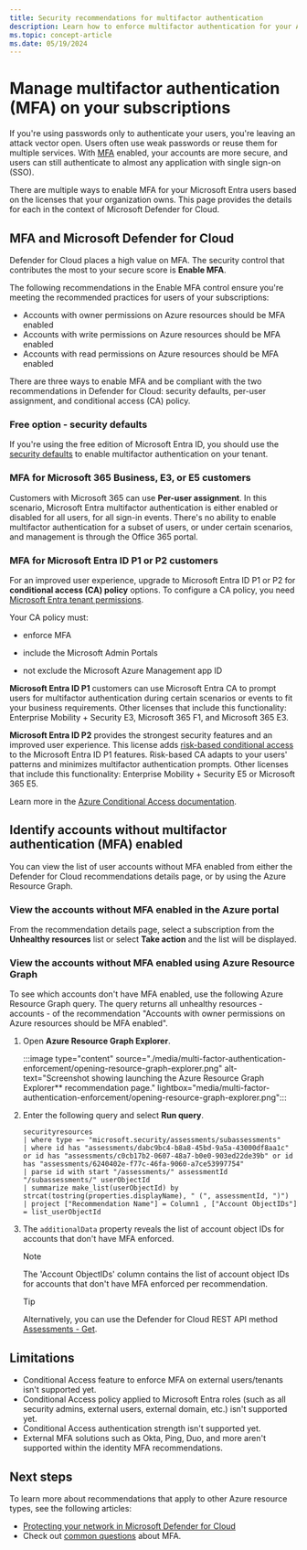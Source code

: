 ```yaml
---
title: Security recommendations for multifactor authentication
description: Learn how to enforce multifactor authentication for your Azure subscriptions using Microsoft Defender for Cloud.
ms.topic: concept-article
ms.date: 05/19/2024
---
```


# Manage multifactor authentication (MFA) on your subscriptions

If you're using passwords only to authenticate your users, you're leaving an attack vector open. Users often use weak passwords or reuse them for multiple services. With [MFA](https://www.microsoft.com/security/business/identity/mfa) enabled, your accounts are more secure, and users can still authenticate to almost any application with single sign-on (SSO).

There are multiple ways to enable MFA for your Microsoft Entra users based on the licenses that your organization owns. This page provides the details for each in the context of Microsoft Defender for Cloud.

## MFA and Microsoft Defender for Cloud

Defender for Cloud places a high value on MFA. The security control that contributes the most to your secure score is **Enable MFA**.

The following recommendations in the Enable MFA control ensure you're meeting the recommended practices for users of your subscriptions:

- Accounts with owner permissions on Azure resources should be MFA enabled
- Accounts with write permissions on Azure resources should be MFA enabled
- Accounts with read permissions on Azure resources should be MFA enabled

There are three ways to enable MFA and be compliant with the two recommendations in Defender for Cloud: security defaults, per-user assignment, and conditional access (CA) policy.

### Free option - security defaults

If you're using the free edition of Microsoft Entra ID, you should use the [security defaults](/azure/active-directory/fundamentals/concept-fundamentals-security-defaults) to enable multifactor authentication on your tenant.

### MFA for Microsoft 365 Business, E3, or E5 customers

Customers with Microsoft 365 can use **Per-user assignment**. In this scenario, Microsoft Entra multifactor authentication is either enabled or disabled for all users, for all sign-in events. There's no ability to enable multifactor authentication for a subset of users, or under certain scenarios, and management is through the Office 365 portal.

<a name='mfa-for-azure-ad-premium-customers'></a>

### MFA for Microsoft Entra ID P1 or P2 customers

For an improved user experience, upgrade to Microsoft Entra ID P1 or P2 for **conditional access (CA) policy** options. To configure a CA policy, you need [Microsoft Entra tenant permissions](/azure/active-directory/roles/permissions-reference).

Your CA policy must:

- enforce MFA

- include the Microsoft Admin Portals

- not exclude the Microsoft Azure Management app ID

**Microsoft Entra ID P1** customers can use Microsoft Entra CA to prompt users for multifactor authentication during certain scenarios or events to fit your business requirements. Other licenses that include this functionality:  Enterprise Mobility + Security E3, Microsoft 365 F1, and Microsoft 365 E3.

**Microsoft Entra ID P2** provides the strongest security features and an improved user experience. This license adds [risk-based conditional access](/azure/active-directory/conditional-access/howto-conditional-access-policy-risk) to the Microsoft Entra ID P1 features. Risk-based CA adapts to your users' patterns and minimizes multifactor authentication prompts. Other licenses that include this functionality: Enterprise Mobility + Security E5 or Microsoft 365 E5.

Learn more in the [Azure Conditional Access documentation](/azure/active-directory/conditional-access/overview).

<a name='identify-accounts-without-multi-factor-authentication-mfa-enabled'></a>

## Identify accounts without multifactor authentication (MFA) enabled

You can view the list of user accounts without MFA enabled from either the Defender for Cloud recommendations details page, or by using the Azure Resource Graph.

### View the accounts without MFA enabled in the Azure portal

From the recommendation details page, select a subscription from the **Unhealthy resources** list or select **Take action** and the list will be displayed.

### View the accounts without MFA enabled using Azure Resource Graph

To see which accounts don't have MFA enabled, use the following Azure Resource Graph query. The query returns all unhealthy resources - accounts - of the recommendation "Accounts with owner permissions on Azure resources should be MFA enabled".

1. Open **Azure Resource Graph Explorer**.

    :::image type="content" source="./media/multi-factor-authentication-enforcement/opening-resource-graph-explorer.png" alt-text="Screenshot showing launching the Azure Resource Graph Explorer** recommendation page."  lightbox="media/multi-factor-authentication-enforcement/opening-resource-graph-explorer.png":::

1. Enter the following query and select **Run query**.

    ```Kusto
    securityresources
    | where type =~ "microsoft.security/assessments/subassessments"
    | where id has "assessments/dabc9bc4-b8a8-45bd-9a5a-43000df8aa1c" or id has "assessments/c0cb17b2-0607-48a7-b0e0-903ed22de39b" or id has "assessments/6240402e-f77c-46fa-9060-a7ce53997754"
    | parse id with start "/assessments/" assessmentId "/subassessments/" userObjectId
    | summarize make_list(userObjectId) by strcat(tostring(properties.displayName), " (", assessmentId, ")")
    | project ["Recommendation Name"] = Column1 , ["Account ObjectIDs"] = list_userObjectId
    ```

1. The `additionalData` property reveals the list of account object IDs for accounts that don't have MFA enforced.

    > [!NOTE]
    > The 'Account ObjectIDs' column contains the list of account object IDs for accounts that don't have MFA enforced per recommendation.

    > [!TIP]
    > Alternatively, you can use the Defender for Cloud REST API method [Assessments - Get](/rest/api/defenderforcloud/assessments/get).

## Limitations

- Conditional Access feature to enforce MFA on external users/tenants isn't supported yet.
- Conditional Access policy applied to Microsoft Entra roles (such as all security admins, external users, external domain, etc.) isn't supported yet.
- Conditional Access authentication strength isn't supported yet.
- External MFA solutions such as Okta, Ping, Duo, and more aren't supported within the identity MFA recommendations.

## Next steps

To learn more about recommendations that apply to other Azure resource types, see the following articles:

- [Protecting your network in Microsoft Defender for Cloud](protect-network-resources.md)
- Check out [common questions](faq-general.yml) about MFA.

